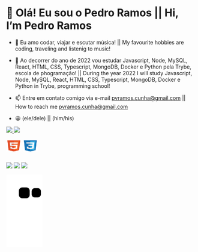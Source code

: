 
  
<h1>👋 Olá! Eu sou o Pedro Ramos || Hi, I’m Pedro Ramos</h1>

- 👀 Eu amo codar, viajar e escutar música! || My favourite hobbies are coding, traveling and listenig to music!

- 🌱 Ao decorrer do ano de 2022 vou estudar Javascript, Node, MySQL, React, HTML, CSS, Typescript, MongoDB, Docker e Python pela Trybe, escola de phogramação! || During the year 2022 I will study Javascript, Node, MySQL, React, HTML, CSS, Typescript, MongoDB, Docker e Python in Trybe, programming school!

- 📫 Entre em contato comigo via e-mail pvramos.cunha@gmail.com || How to reach me pvramos.cunha@gmail.com

- 😀 (ele/dele) || (him/his)

<div align="left" style="display: inline_block">
  <a href="https://github.com/PedrovRamos">
  <img display= flex height="160em" src="https://github-readme-stats.vercel.app/api?username=PedrovRamos&show_icons=true&theme=dark&include_all_commits=true&count_private=true"/>
  <img display= flex  height="160em" src="https://github-readme-stats.vercel.app/api/top-langs/?username=PedrovRamos&layout=compact&langs_count=7&theme=dark"/>
  </a>
</div>

<div style="display: inline_block"><br>
  <img align="center" alt="Pedro-HTML" height="30" width="40" src="https://raw.githubusercontent.com/devicons/devicon/master/icons/html5/html5-original.svg">
  <img align="center" alt="Pedro-CSS" height="30" width="40" src="https://raw.githubusercontent.com/devicons/devicon/master/icons/css3/css3-original.svg">
  </div>
  
  ##
  
  <div> 
  <a href="https://instagram.com/pv.c.r" target="_blank"><img src="https://img.shields.io/badge/-Instagram-%23E4405F?style=for-the-badge&logo=instagram&logoColor=white" target="_blank"></a>
  <a href = "mailto:pvramos.cunha@gmail.com"><img src="https://img.shields.io/badge/-Gmail-%23333?style=for-the-badge&logo=gmail&logoColor=white" target="_blank"></a>
  <a href="https://www.linkedin.com/in/pedro-victor-cunha-ramos-12931a230" target="_blank"><img src="https://img.shields.io/badge/-LinkedIn-%230077B5?style=for-the-badge&logo=linkedin&logoColor=white" target="_blank"></a>
  
 <div>

  ![Snake animation](https://github.com/rafaballerini/rafaballerini/blob/output/github-contribution-grid-snake.svg)
   
 </div>
